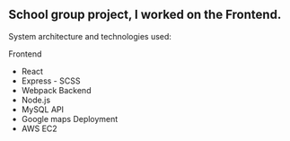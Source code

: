 ## School group project, I worked on the Frontend.

System architecture and technologies used:

Frontend
- React
- Express - SCSS
- Webpack
Backend
- Node.js
- MySQL API
- Google maps Deployment
- AWS EC2
